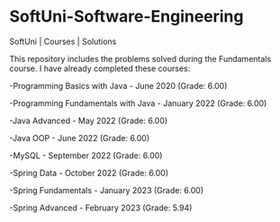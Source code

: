 # SoftUni-Software-Engineering
SoftUni | Courses | Solutions

This repository includes the problems solved during the Fundamentals course. I have already completed these courses:

  -Programming Basics with Java - June 2020 (Grade: 6.00)

  -Programming Fundamentals with Java - January 2022 (Grade: 6.00)

  -Java Advanced - May 2022 (Grade: 6.00)

  -Java OOP - June 2022 (Grade: 6.00)
  
  -MySQL - September 2022 (Grade: 6.00)
  
  -Spring Data - October 2022 (Grade: 6.00)
  
  -Spring Fundamentals - January 2023 (Grade: 6.00)

  -Spring Advanced - February 2023 (Grade: 5.94)


